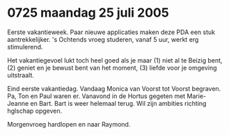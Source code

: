 # 0725 maandag 25 juli 2005
Eerste vakantieweek. Paar nieuwe applicaties maken deze PDA een stuk aantrekkelijker. 's Ochtends vroeg studeren, vanaf 5 uur, werkt erg stimulerend.

Het vakantiegevoel lukt toch heel goed als je maar (1) niet al te Beizig bent, (2) geniet en je bewust bent van het moment, (3) liefde voor je omgeving uitstraalt.

Eind eerste vakantiedag. Vandaag Monica van Voorst tot Voorst begraven. Pa, Ton en Paul waren er. Vanavond in de Hortus gegeten met Marie-Jeanne en Bart. Bart  is weer helemaal terug. Wil zijn ambities richting hglschap opgeven. 

Morgenvroeg hardlopen en naar Raymond. 